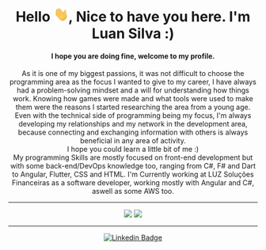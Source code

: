 <h1 align="center">Hello <img src="https://raw.githubusercontent.com/ABSphreak/ABSphreak/master/gifs/Hi.gif" width="30px" height="30px">, Nice to have you here. I'm Luan Silva :)</h1>


<h4 align="center">I hope you are doing fine, welcome to my profile.</h4>



<p align="center"> 
  As it is one of my biggest passions, it was not difficult to choose the programming area as the focus I wanted to give to my career, I have always had a problem-solving mindset and a will for understanding how things work. Knowing how games were made and what tools were used to make them were the reasons I started researching the area from a young age.
  <br>
Even with the technical side of programming being my focus, I'm always developing my relationships and my network in the development area, because connecting and exchanging information with others is always beneficial in any area of activity.   
  <br>
I hope you could learn a little bit of me :)
  <br>
My programming Skills are mostly focused on front-end development but with some back-end/DevOps knowledge too, ranging from C#, F# and Dart to Angular, Flutter, CSS and HTML. I'm Currently working at LUZ Soluções Financeiras as a software developer, working mostly with Angular and C#, aswell as some AWS too.
</p>

 ---

<div align="center">
    <img height="220em" src="https://github-readme-stats-sigma-five.vercel.app/api?username=luanss19&show_icons=true&theme=dark"/>
    <img height="220em" src="https://github-readme-stats-sigma-five.vercel.app/api/top-langs/?username=luanss19&theme=dark"/>
</div>
   
 ---
 
<div align="center">

   [![Linkedin Badge](https://img.shields.io/badge/-Luan%20Silva-292929?style=flat-square&logo=Linkedin&logoColor=white&link=https://www.linkedin.com/in/luan-silva-99b872213/)](https://www.linkedin.com/in/luan-silva-99b872213/)
  
</div>
